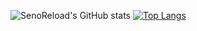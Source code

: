 ![SenoReload's GitHub stats](https://github-readme-stats-liard-eta.vercel.app/api?username=SenoReload&show_icons=true&theme=aura&count_private=true)
[![Top Langs](https://github-readme-stats-liard-eta.vercel.app/api/top-langs/?username=senoreload&layout=compact&theme=dark&langs_count=10&exclude_repo=StealthSignatures.github.io)](https://github.com/SenoReload/github-readme-stats)
